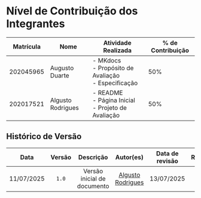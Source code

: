 # Nível de Contribuição dos Integrantes

| Matrícula | Nome              | Atividade Realizada                                          | % de Contribuição |
|-----------|-------------------|--------------------------------------------------------------|-------------------|
| 202045965 | Augusto Duarte    | - MKdocs <br> - Propósito de Avaliação <br> - Especificação  | 50%               |
| 202017521 | Algusto Rodrigues | - README <br> - Página Inicial <br> - Projeto de Avaliação   | 50%               |


## Histórico de Versão

|    Data    | Versão |           Descrição           |                        Autor(es)                        | Data de revisão |                       Revisor(es)                       |
| :--------: | :----: | :---------------------------: | :-----------------------------------------------------: | :-------------: | :-----------------------------------------------------: |
| 11/07/2025 | `1.0`  |  Versão inicial de documento  | [Algusto Rodrigues](https://github.com/Algusto-RC)      |   13/07/2025    | [Augusto Duarte](https://github.com/Augcamp)            |
